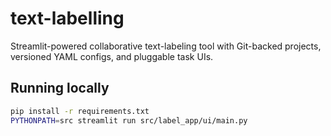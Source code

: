 # text-labelling

Streamlit-powered collaborative text-labeling tool with Git-backed projects, versioned YAML configs, and pluggable task UIs.

## Running locally

```bash
pip install -r requirements.txt
PYTHONPATH=src streamlit run src/label_app/ui/main.py
```
